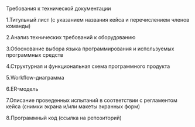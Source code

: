 Требования к технической документации

1.Титульный лист (с указанием названия кейса и перечислением членов команды)

2.Анализ технических требований к оборудованию

3.Обоснование выбора языка программирования и используемых программных средств

4.Структурная и функциональная схема программного продукта

5.Workflow-диаграмма

6.ER-модель

7.Описание проведенных испытаний в соответствии с регламентом кейса (снимки экрана и/или макеты экранных форм)

8.Программный код (ссылка на репозиторий)

